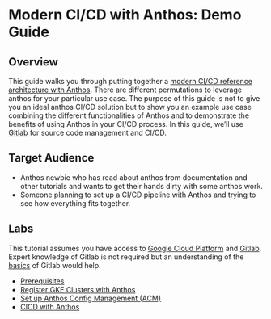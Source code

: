 # Modern CI/CD with Anthos: Demo Guide

## Overview

This guide walks you through putting together a [modern CI/CD reference architecture with Anthos](https://cloud.google.com/solutions/modern-ci-cd-with-anthos). There are different permutations to leverage anthos for your particular use case. The purpose of this guide is not to give you an ideal anthos CI/CD solution but to show you an example use case combining the different functionalities of Anthos and to demonstrate the benefits of using Anthos in your CI/CD process. In this guide, we’ll use [Gitlab](https://about.gitlab.com/) for source code management and CI/CD.

## Target Audience
*   Anthos newbie who has read about anthos from documentation and other tutorials and wants to get their hands dirty with some anthos work. 
*   Someone planning to set up a CI/CD pipeline with Anthos and trying to see how everything fits together.

## Labs
This tutorial assumes you have access to [Google Cloud Platform](https://cloud.google.com) and [Gitlab](https://gitlab.com/). Expert knowledge of Gitlab is not required but an understanding of the [basics](https://docs.gitlab.com/ee/gitlab-basics/) of Gitlab would help.

*   [Prerequisites](https://github.com/itodotimothy6/professional-services/blob/anthos-cicd-with-gitlab/examples/anthos-cicd-with-gitlab/docs/1-prerequisites.md)
*   [Register GKE Clusters with Anthos](https://github.com/itodotimothy6/professional-services/blob/anthos-cicd-with-gitlab/examples/anthos-cicd-with-gitlab/docs/2-register-gke-clusters-with-anthos.md)
*   [Set up Anthos Config Management (ACM)](https://github.com/itodotimothy6/professional-services/blob/anthos-cicd-with-gitlab/examples/anthos-cicd-with-gitlab/docs/3-set-up-anthos-config-management.md)
*   [CICD with Anthos](https://github.com/itodotimothy6/professional-services/blob/anthos-cicd-with-gitlab/examples/anthos-cicd-with-gitlab/docs/4-cicd-with-anthos-and-gitlab.md)
